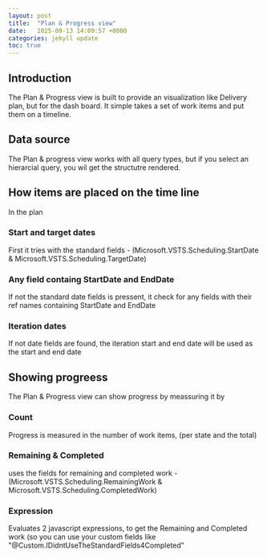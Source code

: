 ```yaml
---
layout: post
title:  "Plan & Progress view"
date:   2025-09-13 14:09:57 +0000
categories: jekyll update
toc: true
---
```


## Introduction 
The Plan & Progress view is built to provide an visualization like Delivery plan, but for the dash board. It simple takes a set of work items and put them on a timeline. 

## Data source 
The Plan & progress view works with all query types, but if you select an hierarcial query, you wil get the structutre rendered. 

## How items are placed on the time line
In the plan 
### Start and target dates 
First it tries with the standard fields - (Microsoft.VSTS.Scheduling.StartDate & Microsoft.VSTS.Scheduling.TargetDate)

### Any field containg StartDate and EndDate 
If not the standard date fields is pressent, it check for any fields with their ref names containing StartDate and EndDate

### Iteration dates
If not date fields are found, the iteration start and end date will be used as the start and end date 

## Showing progreess
The Plan & Progress view can show progress by meassuring it by 

### Count
Progress is measured in the number of work items, (per state and the total)

### Remaining & Completed 
uses the fields for remaining and completed work - (Microsoft.VSTS.Scheduling.RemainingWork & Microsoft.VSTS.Scheduling.CompletedWork)

### Expression 
Evaluates 2 javascript expressions, to get the Remaining and Completed work (so you can use your custom fields like "@Custom.IDidntUseTheStandardFields4Completed"



